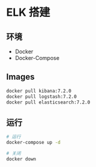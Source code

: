 # ELK 搭建

## 环境

- Docker
- Docker-Compose

## Images

```bash
docker pull kibana:7.2.0
docker pull logstash:7.2.0
docker pull elasticsearch:7.2.0
```

## 运行

```bash
# 运行
docker-compose up -d

# 关闭
docker down
```
